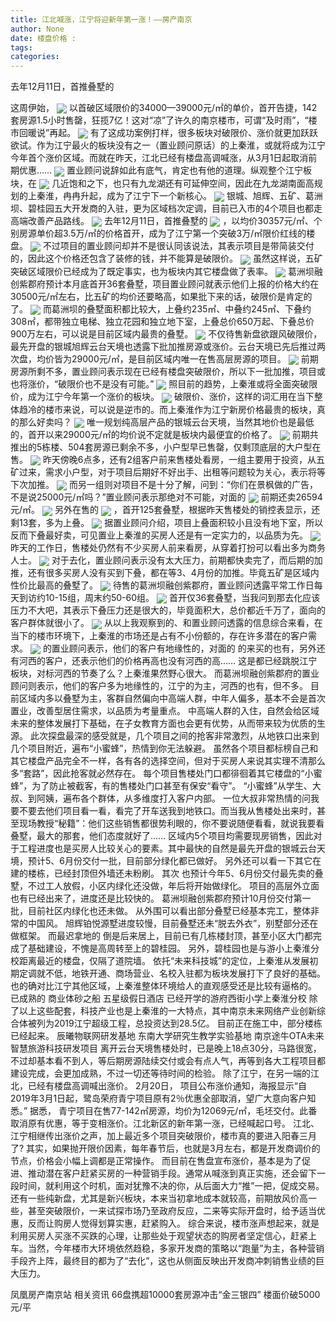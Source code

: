 ```yaml
---
title: 江北喊涨，江宁将迎新年第一涨！——房产南京
author: None
date: 楼盘价格 : 
tags: 
categories: 
---
```

去年12月11日，首推叠墅的
<!-- more -->
这周伊始，
<img align="center" border="0" src="//s3.ifengimg.com/2019/02/21/c83d7a4a061c446138fe2a35860e94ac.jpg" />
以首破区域限价的34000—39000元/㎡的单价，首开告捷，142套房源1.5小时售罄，狂揽7亿！这对“凉”了许久的南京楼市，可谓“及时雨”，“楼市回暖说”再起。
<img align="center" border="0" src="//s2.ifengimg.com/2019/02/21/676dc0992d0b4265c7eee44fa243f772.jpg" />
有了这成功案例打样，很多板块对破限价、涨价就更加跃跃欲试。作为江宁最火的板块没有之一（置业顾问原话）的上秦淮，或就将成为江宁今年首个涨价区域。而就在昨天，江北已经有楼盘高调喊涨，从3月1日起取消前期优惠……
<img align="center" border="0" src="//s1.ifengimg.com/2019/02/21/ea6760adfc474a3193a1d7658fa5cc37.jpg" />
置业顾问说辞如此有底气，肯定也有他的道理。纵观整个江宁板块，在
<img align="center" border="0" src="//s1.ifengimg.com/2019/02/21/9ddd23d9ba2824f6a6cc312758395a92.jpg" />
几近饱和之下，也只有九龙湖还有可延伸空间，因此在九龙湖南面高规划的上秦淮，冉冉升起，成为了江宁下一个新核心。
<img align="center" border="0" src="//s1.ifengimg.com/2019/02/21/a4fcce1b45008ea4afd8495abe00bc4a.jpg" />
银城、旭辉、五矿、葛洲坝、碧桂园五大开发商的入驻，更为区域档次定调，目前已入市的4个项目也都走高端改善产品路线。
<img align="center" border="0" src="//s2.ifengimg.com/2019/02/21/faf0f1a47adf61fced0bde4a1924a0dd.png" />
去年12月11日，首推叠墅的
<img align="center" border="0" src="//s1.ifengimg.com/2019/02/21/59fe1e7e23404ae992abbb02d4980390.jpg" />
，以均价30357元/㎡、个别房源单价超3.5万/㎡的价格首开，成为了江宁第一个突破3万/㎡限价红线的楼盘。
<img align="center" border="0" src="//s3.ifengimg.com/2019/02/21/c03c6cd2078a2aa30605867ba42234a2.jpg" />
不过项目的置业顾问却并不是很认同该说法，其表示项目是带简装交付的，因此这个价格还包含了装修的钱，并不能算是破限价。
<img align="center" border="0" src="//s3.ifengimg.com/2019/02/21/3f12f321c27bde4214e871145fa0e4b1.jpg" />
虽然这样说，五矿突破区域限价已经成为了既定事实，也为板块内其它楼盘做了表率。
<img align="center" border="0" src="//s1.ifengimg.com/2019/02/21/eebd12d7f4b775d0ab244b42dd09f07f.jpg" />
葛洲坝融创紫郡府预计本月底首开36套叠墅，项目置业顾问就表示他们上报的价格大约在30500元/㎡左右，比五矿的均价还要略高，如果批下来的话，破限价是肯定的了。
<img align="center" border="0" src="//s1.ifengimg.com/2019/02/21/a969ab9cc416995d0d59aa3d87a9b1b9.jpg" />
而葛洲坝的叠墅面积都比较大，上叠约235㎡、中叠约245㎡、下叠约308㎡，都带独立电梯、独立花园和独立地下室，上叠总价650万起、下叠总价900万左右，可以说是目前区域内最贵的叠墅。
<img align="center" border="0" src="//s1.ifengimg.com/2019/02/21/1bec8a9c4157f6431bb85930e181280c.png" />
不仅待售新盘欲跟风破限价，最先开盘的银城旭辉云台天境也透露下批加推房源或涨价。云台天境已先后推过两次盘，均价皆为29000元/㎡，是目前区域内唯一在售高层房源的项目。
<img align="center" border="0" src="//s2.ifengimg.com/2019/02/21/f2fefdcaded11ebfd957e918eee91748.jpg" />
前期房源所剩不多，置业顾问表示现在已经有楼盘突破限价，所以下一批加推，项目或也将涨价，“破限价也不是没有可能。”
<img align="center" border="0" src="//s1.ifengimg.com/2019/02/21/a15114a4dbf41bbd927936525ca6d712.jpg" />
照目前的趋势，上秦淮或将全面突破限价，成为江宁今年第一个涨价的板块。
<img align="center" border="0" src="//s0.ifengimg.com/2019/02/21/84b49043453c6dfeb7a0e989eec04611.png" />
破限价、涨价，这样的词汇用在当下整体趋冷的楼市来说，可以说是逆市的。而上秦淮作为江宁新房价格最贵的板块，真的那么好卖吗？
<img align="center" border="0" src="//s0.ifengimg.com/2019/02/21/8d53b0b7a858b82fc46a784ef8d717d6.jpg" />
唯一规划纯高层产品的银城云台天境，当然其地价也是最低的，首开以来29000元/㎡的均价说不定就是板块内最便宜的价格了。
<img align="center" border="0" src="//s0.ifengimg.com/2019/02/21/880c5432ffe275292f73fe732ea994b2.jpg" />
前期共推出的5栋楼、504套房源已剩余不多，小户型早已售罄，仅剩顶底层的大户型在售。
<img align="center" border="0" src="//s2.ifengimg.com/2019/02/21/f50179ede8de17ac31cc4450af66bfa0.jpg" />
昨天傍晚6点多，还有2组客户前来售楼处看房，一组主要用于投资，从五矿过来，需求小户型，对于项目后期好不好出手、出租等问题较为关心，表示将等下次加推。
<img align="center" border="0" src="//s1.ifengimg.com/2019/02/21/ecd8d7d2a101bc23d3adc09ba4fede67.jpg" />
而另一组则对项目不是十分了解，问到：“你们在景枫做的广告，不是说25000元/㎡吗？”置业顾问表示那绝对不可能，对面的
<img align="center" border="0" src="//s1.ifengimg.com/2019/02/21/ea741ed45f9e5dedf818253f3f8ac321.jpg" />
前期还卖26594元/㎡。
<img align="center" border="0" src="//s2.ifengimg.com/2019/02/21/b9be7a2a538b1cc760f270ddca0592f3.jpg" />
另外在售的
<img align="center" border="0" src="//s2.ifengimg.com/2019/02/21/f3c46ce70014ac39ec5030ea1adcd567.jpg" />
，首开125套叠墅，根据昨天售楼处的销控表显示，还剩13套，多为上叠。
<img align="center" border="0" src="//s3.ifengimg.com/2019/02/21/37d9829012d387aa221b4728f65f5ca6.jpg" />
据置业顾问介绍，项目上叠面积较小且没有地下室，所以反而下叠最好卖，可见置业上秦淮的买房人还是有一定实力的，以品质为先。
<img align="center" border="0" src="//s1.ifengimg.com/2019/02/21/113460de9c6866df74cb7405ab12d837.jpg" />
昨天的工作日，售楼处仍然有不少买房人前来看房，从穿着打扮可以看出多为商务人士。
<img align="center" border="0" src="//s1.ifengimg.com/2019/02/21/54cd143483541c69c0d77e9b67974a5b.jpg" />
对于去化，置业顾问表示没有太大压力，前期都快卖完了，而后期的加推，还有很多买房人没有买到下叠，都在等3、4月份的加推。毕竟五矿是区域内性价比最高的叠墅了。
<img align="center" border="0" src="//s3.ifengimg.com/2019/02/21/72003647a726d99565c96fc2abaa6082.jpg" />
待售的葛洲坝融创紫郡府，置业顾问透露平常工作日每天到访约10-15组，周末约50-60组。
<img align="center" border="0" src="//s0.ifengimg.com/2019/02/21/431c9039d7549323eae11921e00bf85b.jpg" />
首开仅36套叠墅，当我问到那去化应该压力不大吧，其表示下叠压力还是很大的，毕竟面积大，总价都近千万了，面向的客户群体就很小了。
<img align="center" border="0" src="//s3.ifengimg.com/2019/02/21/cbc756ba33a9ef1c47b75e0f043fc3c8.jpg" />
从以上我观察到的、和置业顾问透露的信息综合来看，在当下的楼市环境下，上秦淮的市场还是占有不小份额的，存在许多潜在的客户需求。
<img align="center" border="0" src="//s2.ifengimg.com/2019/02/21/f68739b7d807c09c54c76c8cd86b661a.jpg" />
的置业顾问表示，他们的客户有地缘性的，对面的
的来买的也有，另外还有河西的客户，还表示他们的价格再高也没有河西的高……
这是都已经跳脱江宁板块，对标河西的节奏了么？上秦淮果然野心很大。
而葛洲坝融创紫郡府的置业顾问则表示，他们的客户多为地缘性的，江宁的为主，河西的也有，但不多。
目前区域内多以叠墅为主，客群自然偏向中高端人群，中年人偏多，基本不会是首次置业，改善型居住需求，以品质为考量重点。
中高端人群的入住，自然会给区域未来的整体发展打下基础，在子女教育方面也会更有优势，从而带来较为优质的生源。
此次探盘最深的感受就是，几个项目之间的抢客非常激烈，从地铁口出来到几个项目附近，遍布“小蜜蜂”，热情到你无法躲避。
虽然各个项目都标榜自己和其它楼盘产品完全不一样，各有各的选择空间，但对于买房人来说其实理不清那么多“套路”，因此抢客就必然存在。
每个项目售楼处门口都徘徊着其它楼盘的“小蜜蜂”，为了防止被截客，有的售楼处门口甚至有保安“看守”。
“小蜜蜂”从学生、大叔、到阿姨，遍布各个群体，从多维度打入客户内部。
一位大叔非常热情的问我要不要去他们项目看一看，看完了开车送我到地铁口。而当我从售楼处出来时，甚至现场教授“秘籍”：他们这些销售都很势利眼的，你不要说随便看看，就说我要看叠墅，最大的那套，他们态度就好了……
区域内5个项目均需要现房销售，因此对于工程进度也是买房人比较关心的要素。其中最快的自然是最先开盘的银城云台天境，预计5、6月份交付一批，目前部分绿化都已做好。
另外还可以看一下其它在建的楼栋，已经封顶但外墙还未粉刷。
其次
也预计今年5、6月份交付最先卖的叠墅，不过工人放假，小区内绿化还没做，年后将开始做绿化。
项目的高层外立面也有已经出来了，进度还是比较快的。
葛洲坝融创紫郡府预计10月份交付第一批，目前社区内绿化也还未做。
从外围可以看出部分叠墅已经基本完工，整体非常的中国风。
旭辉铂悦源墅进度较慢，目前叠墅还未“脱去外衣”，别墅部分还在做框架。
而最迟拿地的
倒是后来居上，目前已有几栋楼封顶，甚至小区大门都完成了基础建设，不愧是高周转至上的碧桂园。
另外，碧桂园也是与游小上秦淮分校距离最近的楼盘，仅隔了道院墙。
依托“未来科技城”的定位，上秦淮从发展初期定调就不低，地铁开通、商场营业、名校入驻都为板块发展打下了良好的基础。也的确对比江宁其他区域，上秦淮整体环境给人的直观感受还是比较有逼格的。
已成熟的
商业体砂之船
五星级假日酒店
已经开学的游府西街小学上秦淮分校
除了以上这些配套，科技产业也是上秦淮的一大特点，其中南京未来网络产业创新综合体被列为2019江宁超级工程，总投资达到28.5亿。
目前正在施工中，部分楼栋已经起来。
辰曦物联网研发基地
东南大学研究生教学实验基地
南京途牛OTA未来智慧旅游科技研发项目
离开云台天境售楼处时，已是晚上18点30分，马路很宽，不过却基本看不到人，等后期房源陆续交付或会有点人气，再等到各大工程项目都建设完成，会更加成熟，不过一切还等待时间的检验。
除了江宁，在另一端的江北，已经有楼盘高调喊出涨价。
2月20日，
项目公布涨价通知，海报显示“自2019年3月1日起，鹭岛荣府青宁项目原有2％优惠全部取消，望广大意向客户知悉。”
据悉，
青宁项目在售77-142㎡房源，均价为12069元/㎡，毛坯交付。此番取消原有优惠，等于变相涨价。江北新区的新年第一涨，已经喊起口号。
江北、江宁相继传出涨价之声，加上最近多个项目突破限价，楼市真的要进入阳春三月了?
其实，如果抛开限价因素，每年春节后，也就是3月左右，都是开发商调价的节点，价格会小幅上调都是正常操作。
而目前在售盘宣布涨价，基本是为了促进、推动潜在客户赶紧买房的一种营销手段。通常从喊涨到真正实施，还会留下一段时间，就利用这个时机，面对犹豫不决的你，从后面大力“推”一把，促成交易。
还有一些纯新盘，尤其是新兴板块，本来当初拿地成本就较高，前期放风价高一些，甚至突破限价，一来试探市场乃至政府反应，二来等实际开盘时，给予适当优惠，反而让购房人觉得划算实惠，赶紧购入。
综合来说，楼市涨声想起来，就是利用买房人买涨不买跌的心理，让那些处于观望状态的购房者坚定信心，赶紧上车。当然，今年楼市大环境依然趋稳，多家开发商的策略以“跑量”为主，各种营销手段齐上阵，最终目的都为了“去化”，这也从侧面反映出开发商冲刺销售业绩的巨大压力。
                        
                        
                        
                        
                                        
                    
                    
                
                    
                    
                    
                
                    
                
凤凰房产南京站
相关资讯
66盘携超10000套房源冲击“金三银四”
楼面价破5000元/平
	                        
	                    
	                        
	                    
